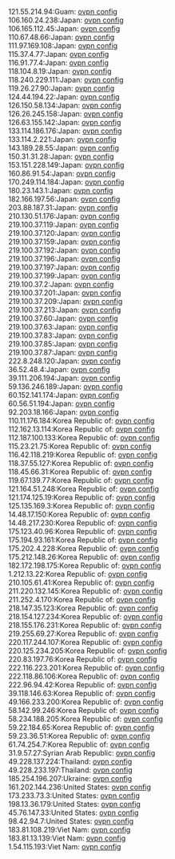 121.55.214.94:Guam: [ovpn config](vpn/121_55_214_94.ovpn)  
106.160.24.238:Japan: [ovpn config](vpn/106_160_24_238.ovpn)  
106.165.112.45:Japan: [ovpn config](vpn/106_165_112_45.ovpn)  
110.67.48.66:Japan: [ovpn config](vpn/110_67_48_66.ovpn)  
111.97.169.108:Japan: [ovpn config](vpn/111_97_169_108.ovpn)  
115.37.4.77:Japan: [ovpn config](vpn/115_37_4_77.ovpn)  
116.91.77.4:Japan: [ovpn config](vpn/116_91_77_4.ovpn)  
118.104.8.19:Japan: [ovpn config](vpn/118_104_8_19.ovpn)  
118.240.229.111:Japan: [ovpn config](vpn/118_240_229_111.ovpn)  
119.26.27.90:Japan: [ovpn config](vpn/119_26_27_90.ovpn)  
124.44.194.22:Japan: [ovpn config](vpn/124_44_194_22.ovpn)  
126.150.58.134:Japan: [ovpn config](vpn/126_150_58_134.ovpn)  
126.26.245.158:Japan: [ovpn config](vpn/126_26_245_158.ovpn)  
126.63.155.142:Japan: [ovpn config](vpn/126_63_155_142.ovpn)  
133.114.186.176:Japan: [ovpn config](vpn/133_114_186_176.ovpn)  
133.114.2.221:Japan: [ovpn config](vpn/133_114_2_221.ovpn)  
143.189.28.55:Japan: [ovpn config](vpn/143_189_28_55.ovpn)  
150.31.31.28:Japan: [ovpn config](vpn/150_31_31_28.ovpn)  
153.151.228.149:Japan: [ovpn config](vpn/153_151_228_149.ovpn)  
160.86.91.54:Japan: [ovpn config](vpn/160_86_91_54.ovpn)  
170.249.114.184:Japan: [ovpn config](vpn/170_249_114_184.ovpn)  
180.23.143.1:Japan: [ovpn config](vpn/180_23_143_1.ovpn)  
182.166.197.56:Japan: [ovpn config](vpn/182_166_197_56.ovpn)  
203.88.187.31:Japan: [ovpn config](vpn/203_88_187_31.ovpn)  
210.130.51.176:Japan: [ovpn config](vpn/210_130_51_176.ovpn)  
219.100.37.119:Japan: [ovpn config](vpn/219_100_37_119.ovpn)  
219.100.37.120:Japan: [ovpn config](vpn/219_100_37_120.ovpn)  
219.100.37.159:Japan: [ovpn config](vpn/219_100_37_159.ovpn)  
219.100.37.192:Japan: [ovpn config](vpn/219_100_37_192.ovpn)  
219.100.37.196:Japan: [ovpn config](vpn/219_100_37_196.ovpn)  
219.100.37.197:Japan: [ovpn config](vpn/219_100_37_197.ovpn)  
219.100.37.199:Japan: [ovpn config](vpn/219_100_37_199.ovpn)  
219.100.37.2:Japan: [ovpn config](vpn/219_100_37_2.ovpn)  
219.100.37.201:Japan: [ovpn config](vpn/219_100_37_201.ovpn)  
219.100.37.209:Japan: [ovpn config](vpn/219_100_37_209.ovpn)  
219.100.37.213:Japan: [ovpn config](vpn/219_100_37_213.ovpn)  
219.100.37.60:Japan: [ovpn config](vpn/219_100_37_60.ovpn)  
219.100.37.63:Japan: [ovpn config](vpn/219_100_37_63.ovpn)  
219.100.37.83:Japan: [ovpn config](vpn/219_100_37_83.ovpn)  
219.100.37.85:Japan: [ovpn config](vpn/219_100_37_85.ovpn)  
219.100.37.87:Japan: [ovpn config](vpn/219_100_37_87.ovpn)  
222.8.248.120:Japan: [ovpn config](vpn/222_8_248_120.ovpn)  
36.52.48.4:Japan: [ovpn config](vpn/36_52_48_4.ovpn)  
39.111.206.194:Japan: [ovpn config](vpn/39_111_206_194.ovpn)  
59.136.246.189:Japan: [ovpn config](vpn/59_136_246_189.ovpn)  
60.152.141.174:Japan: [ovpn config](vpn/60_152_141_174.ovpn)  
60.56.51.194:Japan: [ovpn config](vpn/60_56_51_194.ovpn)  
92.203.18.166:Japan: [ovpn config](vpn/92_203_18_166.ovpn)  
110.11.176.184:Korea Republic of: [ovpn config](vpn/110_11_176_184.ovpn)  
112.162.13.114:Korea Republic of: [ovpn config](vpn/112_162_13_114.ovpn)  
112.187.100.133:Korea Republic of: [ovpn config](vpn/112_187_100_133.ovpn)  
115.23.21.75:Korea Republic of: [ovpn config](vpn/115_23_21_75.ovpn)  
116.42.118.219:Korea Republic of: [ovpn config](vpn/116_42_118_219.ovpn)  
118.37.55.127:Korea Republic of: [ovpn config](vpn/118_37_55_127.ovpn)  
118.45.66.31:Korea Republic of: [ovpn config](vpn/118_45_66_31.ovpn)  
119.67.139.77:Korea Republic of: [ovpn config](vpn/119_67_139_77.ovpn)  
121.164.51.248:Korea Republic of: [ovpn config](vpn/121_164_51_248.ovpn)  
121.174.125.19:Korea Republic of: [ovpn config](vpn/121_174_125_19.ovpn)  
125.135.169.3:Korea Republic of: [ovpn config](vpn/125_135_169_3.ovpn)  
14.48.17.150:Korea Republic of: [ovpn config](vpn/14_48_17_150.ovpn)  
14.48.217.230:Korea Republic of: [ovpn config](vpn/14_48_217_230.ovpn)  
175.123.40.96:Korea Republic of: [ovpn config](vpn/175_123_40_96.ovpn)  
175.194.93.161:Korea Republic of: [ovpn config](vpn/175_194_93_161.ovpn)  
175.202.4.228:Korea Republic of: [ovpn config](vpn/175_202_4_228.ovpn)  
175.212.148.26:Korea Republic of: [ovpn config](vpn/175_212_148_26.ovpn)  
182.172.198.175:Korea Republic of: [ovpn config](vpn/182_172_198_175.ovpn)  
1.212.13.22:Korea Republic of: [ovpn config](vpn/1_212_13_22.ovpn)  
210.105.61.41:Korea Republic of: [ovpn config](vpn/210_105_61_41.ovpn)  
211.220.132.145:Korea Republic of: [ovpn config](vpn/211_220_132_145.ovpn)  
211.252.4.170:Korea Republic of: [ovpn config](vpn/211_252_4_170.ovpn)  
218.147.35.123:Korea Republic of: [ovpn config](vpn/218_147_35_123.ovpn)  
218.154.127.234:Korea Republic of: [ovpn config](vpn/218_154_127_234.ovpn)  
218.155.176.231:Korea Republic of: [ovpn config](vpn/218_155_176_231.ovpn)  
219.255.69.27:Korea Republic of: [ovpn config](vpn/219_255_69_27.ovpn)  
220.117.244.107:Korea Republic of: [ovpn config](vpn/220_117_244_107.ovpn)  
220.125.234.205:Korea Republic of: [ovpn config](vpn/220_125_234_205.ovpn)  
220.83.197.76:Korea Republic of: [ovpn config](vpn/220_83_197_76.ovpn)  
222.116.223.201:Korea Republic of: [ovpn config](vpn/222_116_223_201.ovpn)  
222.118.86.106:Korea Republic of: [ovpn config](vpn/222_118_86_106.ovpn)  
222.96.94.42:Korea Republic of: [ovpn config](vpn/222_96_94_42.ovpn)  
39.118.146.63:Korea Republic of: [ovpn config](vpn/39_118_146_63.ovpn)  
49.166.233.200:Korea Republic of: [ovpn config](vpn/49_166_233_200.ovpn)  
58.142.99.246:Korea Republic of: [ovpn config](vpn/58_142_99_246.ovpn)  
58.234.188.205:Korea Republic of: [ovpn config](vpn/58_234_188_205.ovpn)  
59.22.184.65:Korea Republic of: [ovpn config](vpn/59_22_184_65.ovpn)  
59.23.36.51:Korea Republic of: [ovpn config](vpn/59_23_36_51.ovpn)  
61.74.254.7:Korea Republic of: [ovpn config](vpn/61_74_254_7.ovpn)  
31.9.57.27:Syrian Arab Republic: [ovpn config](vpn/31_9_57_27.ovpn)  
49.228.137.224:Thailand: [ovpn config](vpn/49_228_137_224.ovpn)  
49.228.233.197:Thailand: [ovpn config](vpn/49_228_233_197.ovpn)  
185.254.196.207:Ukraine: [ovpn config](vpn/185_254_196_207.ovpn)  
161.202.144.236:United States: [ovpn config](vpn/161_202_144_236.ovpn)  
173.233.73.3:United States: [ovpn config](vpn/173_233_73_3.ovpn)  
198.13.36.179:United States: [ovpn config](vpn/198_13_36_179.ovpn)  
45.76.147.33:United States: [ovpn config](vpn/45_76_147_33.ovpn)  
98.42.94.7:United States: [ovpn config](vpn/98_42_94_7.ovpn)  
183.81.108.219:Viet Nam: [ovpn config](vpn/183_81_108_219.ovpn)  
183.81.13.139:Viet Nam: [ovpn config](vpn/183_81_13_139.ovpn)  
1.54.115.193:Viet Nam: [ovpn config](vpn/1_54_115_193.ovpn)  
